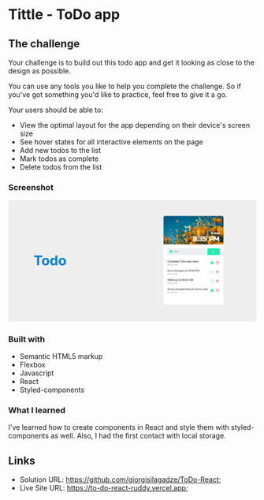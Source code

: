 # Tittle - ToDo app

## The challenge

Your challenge is to build out this todo app and get it looking as close to the design as possible.

You can use any tools you like to help you complete the challenge. So if you've got something you'd like to practice, feel free to give it a go.

Your users should be able to:

- View the optimal layout for the app depending on their device's screen size
- See hover states for all interactive elements on the page
- Add new todos to the list
- Mark todos as complete
- Delete todos from the list

### Screenshot

![](./public/images/Todoreact.png)

### Built with

- Semantic HTML5 markup
- Flexbox
- Javascript
- React
- Styled-components

### What I learned

I've learned how to create components in React and style them with styled-components as well. Also, I had the first contact with local storage.

## Links

- Solution URL: https://github.com/giorgisilagadze/ToDo-React;
- Live Site URL: https://to-do-react-ruddy.vercel.app;
